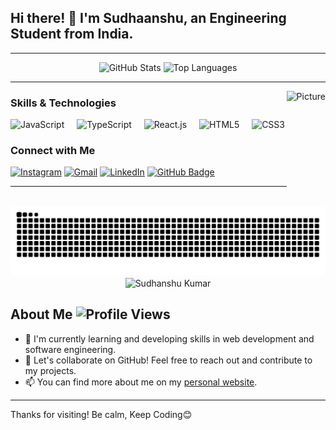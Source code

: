 

<h2 align="left">Hi there! 👋 I'm Sudhaanshu, an Engineering Student from India.</h2>

---

<div align="center">
  <img src="https://github-readme-stats.vercel.app/api?username=Sudhaanshuu&hide_title=false&hide_rank=false&show_icons=true&include_all_commits=true&count_private=true&disable_animations=false&theme=dracula&locale=en&hide_border=false" height="150" alt="GitHub Stats" />
  
  <img src="https://github-readme-stats.vercel.app/api/top-langs/?username=Sudhaanshuu&layout=compact&langs_count=5&card_width=320&theme=dracula&hide_border=false" height="150" alt="Top Languages" />
</div>

---

<img align="right" height="180" src="https://media.giphy.com/media/unxCGmTuBvwo2djRLA/giphy.gif" alt="Picture" />



### Skills & Technologies

<div align="left">
  <img src="https://cdn.jsdelivr.net/gh/devicons/devicon/icons/javascript/javascript-original.svg" height="30" alt="JavaScript" />
  <img width="12" />
  <img src="https://cdn.jsdelivr.net/gh/devicons/devicon/icons/typescript/typescript-original.svg" height="30" alt="TypeScript" />
  <img width="12" />
  <img src="https://cdn.jsdelivr.net/gh/devicons/devicon/icons/react/react-original.svg" height="30" alt="React.js" />
  <img width="12" />
  <img src="https://cdn.jsdelivr.net/gh/devicons/devicon/icons/html5/html5-original.svg" height="30" alt="HTML5" />
  <img width="12" />
  <img src="https://cdn.jsdelivr.net/gh/devicons/devicon/icons/css3/css3-original.svg" height="30" alt="CSS3" />
</div>

### Connect with Me

<div align="left">
  <a href="https://www.instagram.com/sudhan.shuu/"><img src="https://img.shields.io/static/v1?message=Instagram&logo=instagram&label=&color=E4405F&logoColor=white&labelColor=&style=for-the-badge" height="35" alt="Instagram" /></a>
  <a href="mailto:sudhanshuu@gmail.com"><img src="https://img.shields.io/static/v1?message=Gmail&logo=gmail&label=&color=D14836&logoColor=white&labelColor=&style=for-the-badge" height="35" alt="Gmail" /></a>
  <a href="https://www.linkedin.com/in/sudhanshuu/"><img src="https://img.shields.io/static/v1?message=LinkedIn&logo=linkedin&label=&color=0077B5&logoColor=white&labelColor=&style=for-the-badge" height="35" alt="LinkedIn" /></a>
  <a href="https://github.com/sudhaanshuu/sudhaanshuu"><img src="https://img.shields.io/badge/GitHub-%2312100E?style=for-the-badge&logo=github&logoColor=white&labelColor=&style=for-the-badge" height="35" alt="GitHub Badge"/></a>
</div>

---

<br clear="both">

<img src="https://raw.githubusercontent.com/Sudhaanshuu/Sudhaanshuu/output/snake.svg" alt="Snake Animation" />
<div align="center">
<img align="center" src="https://github-readme-streak-stats.herokuapp.com/?user=Sudhaanshuu&" alt="Sudhanshu Kumar" />
</div>

## About Me ![Profile Views](https://komarev.com/ghpvc/?username=sudhaanshuu&color=orange)

- 🌱 I'm currently learning and developing skills in web development and software engineering.
- 💬 Let's collaborate on GitHub! Feel free to reach out and contribute to my projects.
- 📫 You can find more about me on my [personal website](https://sudhanshuuu.netlify.app/).




---

Thanks for visiting! Be calm, Keep Coding😊
